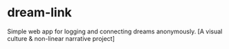 dream-link
==========

Simple web app for logging and connecting dreams anonymously. [A visual culture &amp; non-linear narrative project]
